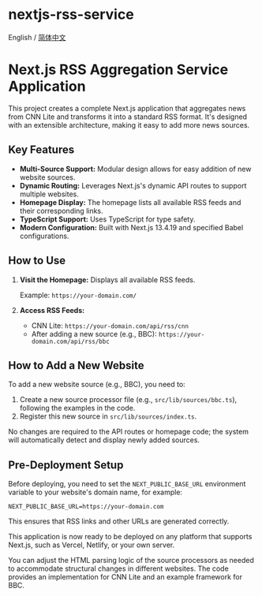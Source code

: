 # nextjs-rss-service

English / [简体中文](./README_CN.md)


# Next.js RSS Aggregation Service Application

This project creates a complete Next.js application that aggregates news from CNN Lite and transforms it into a standard RSS format.  It's designed with an extensible architecture, making it easy to add more news sources.

## Key Features

- **Multi-Source Support:**  Modular design allows for easy addition of new website sources.
- **Dynamic Routing:** Leverages Next.js's dynamic API routes to support multiple websites.
- **Homepage Display:** The homepage lists all available RSS feeds and their corresponding links.
- **TypeScript Support:** Uses TypeScript for type safety.
- **Modern Configuration:** Built with Next.js 13.4.19 and specified Babel configurations.

## How to Use

1.  **Visit the Homepage:** Displays all available RSS feeds.

    Example: `https://your-domain.com/`

2.  **Access RSS Feeds:**

    - CNN Lite: `https://your-domain.com/api/rss/cnn`
    - After adding a new source (e.g., BBC): `https://your-domain.com/api/rss/bbc`

## How to Add a New Website

To add a new website source (e.g., BBC), you need to:

1.  Create a new source processor file (e.g., `src/lib/sources/bbc.ts`), following the examples in the code.
2.  Register this new source in `src/lib/sources/index.ts`.

No changes are required to the API routes or homepage code; the system will automatically detect and display newly added sources.

## Pre-Deployment Setup

Before deploying, you need to set the `NEXT_PUBLIC_BASE_URL` environment variable to your website's domain name, for example:

```
NEXT_PUBLIC_BASE_URL=https://your-domain.com
```

This ensures that RSS links and other URLs are generated correctly.

This application is now ready to be deployed on any platform that supports Next.js, such as Vercel, Netlify, or your own server.

You can adjust the HTML parsing logic of the source processors as needed to accommodate structural changes in different websites.  The code provides an implementation for CNN Lite and an example framework for BBC.


